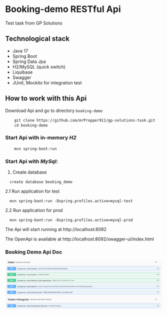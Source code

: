 # Booking-demo RESTful Api

Test task from GP Solutions

## Technological stack
   - Java 17
   - Spring Boot
   - Spring Data Jpa
   - H2/MySQL (quick switch)
   - Liquibase
   - Swagger
   - JUnit, Mockito for integration test

## How to work with this Api

Download Api and go to directory `booking-demo`

```shell
    git clone https://github.com/mrPropper911/gp-solutions-task.git
    cd booking-demo
```
### Start Api with in-memory *H2*

```shell
    mvn spring-boot:run
```
### Start Api with *MySql*:

1. Create database

```shell
  create database booking_demo
```
2.1 Run application for test

```shell
  mvn spring-boot:run -Dspring.profiles.active=mysql-test
```
2.2 Run application for prod
```shell
  mvn spring-boot:run -Dspring.profiles.active=mysql-prod
```
The Api will start running at http://localhost:8092

The OpenApi is available at http://localhost:8092/swagger-ui/index.html

### Booking Demo Api Doc

![Swagger api](images/swagger.png)